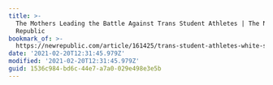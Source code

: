 ```yaml
---
title: >-
  The Mothers Leading the Battle Against Trans Student Athletes | The New
  Republic
bookmark_of: >-
  https://newrepublic.com/article/161425/trans-student-athletes-white-supremacy-mothers
date: '2021-02-20T12:31:45.979Z'
modified: '2021-02-20T12:31:45.979Z'
guid: 1536c984-bd6c-44e7-a7a0-029e498e3e5b
---
```

 
